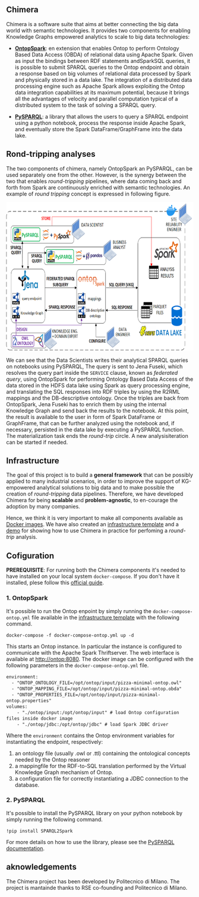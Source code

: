 ## Chimera

Chimera is a software suite that aims at better connecting the big data world with semantic technologies. It provides two components for enabling Knowledge Graphs empowered analytics to scale to big data technologies:

- [__OntopSpark__](https://github.com/chimera-suite/OntopSpark):
en extension that enables Ontop to perform Ontology Based Data Access (OBDA) of relational data using Apache Spark. Given as input the bindings between RDF statements andSparkSQL queries, it is possible to submit SPARQL queries to the Ontop endpoint and obtain a response  based  on  big  volumes  of  relational  data  processed by Spark and physically stored in a data lake. The integration of a distributed data processing engine such as Apache Spark allows exploiting the Ontop data integration capabilities at its maximum potential, because it brings all the advantages of velocity and parallel computation typical of a distributed system to the task of solving a SPARQL query.

- [__PySPARQL__](https://github.com/chimera-suite/PySPARQL): a library that allows the users to query a SPARQL endpoint using a python notebook, process the response inside Apache Spark, and eventually store the Spark DataFrame/GraphFrame into the data lake.

## Rond-tripping analyses

The two components of chimera, namely OntopSpark an PySPARQL, can  be  used  separately  one  from  the  other. However, is the  synergy  between  the  two that enables _round-tripping_ pipelines, where data coming back and forth from Spark are continuously enriched with semantic technologies. An example of _round tripping_ concept is expressed in following figure.

<img src="chimera_infrastructure.png" height="400px" ></img>

We can see that the Data Scientists writes their analytical SPARQL queries on notebooks using PySPARQL, The query is sent to Jena Fuseki, which resolves the query part inside the `SERVICE` clause, known as _federated query_, using OntopSpark for performing Ontology Based Data Access of the data stored in the HDFS data lake using Spark as query processing engine, and translating the SQL responses into RDF triples by using the R2RML mappings and the DB-descriptive  ontology. Once the  triples  are  back  from  OntopSpark,  Jena  Fuseki has to enrich them by using the internal Knowledge Graph and send back the results to the notebook. At this point, the result is available to the user in form of Spark DataFrame or GraphFrame, that can be further analyzed using the notebook and, if necessary, persisted in the data lake by executing a PySPARQL function.  The  materialization task ends the _round-trip_ circle. A new analysisiteration can be started if needed.

## Infrastructure

The goal of this project is to build a __general framework__ that can be possibly applied to many industrial scenarios, in order to improve the support of KG-empowered analytical solutions to big data and to make possible the creation of _round-tripping_ data pipelines. Therefore, we have developed Chimera for being __scalable__ and __problem-agnostic__, to en-courage the adoption by many companies.

Hence, we think it is very important to make all components available as [Docker images](https://hub.docker.com/orgs/chimerasuite/repositories). We have also created an [infrastructure template](https://github.com/chimera-suite/infrastructure) and a [demo](https://github.com/chimera-suite/use-case) for showing how to use Chimera in practice for perfoming a _round-trip_ analysis.

## Cofiguration

__PREREQUISITE__: For running both the Chimera components it's needed to have installed on your local system `docker-compose`. If you don't have it installed, plese follow this [official guide](https://docs.docker.com/compose/install/).

### 1. OntopSpark

It's possible to run the Ontop enpoint by simply running the `docker-compose-ontop.yml` file available in the [infrastructure template](https://github.com/chimera-suite/infrastructure) with the following command.

```
docker-compose -f docker-compose-ontop.yml up -d
```
This starts an Ontop instance.
In particular the instance is configured to communicate with the Apache Spark Thriftserver.
The web interface is available at [http://ontop:8080](http://localhost:8090).
The docker image can be configured with the following parameters in the `docker-compose-ontop.yml` file.

```
environment:
  - "ONTOP_ONTOLOGY_FILE=/opt/ontop/input/pizza-minimal-ontop.owl"
  - "ONTOP_MAPPING_FILE=/opt/ontop/input/pizza-minimal-ontop.obda"
  - "ONTOP_PROPERTIES_FILE=/opt/ontop/input/pizza-minimal-ontop.properties"
volumes:
    - "./ontop/input:/opt/ontop/input" # load Ontop configuration files inside docker image
    - "./ontop/jdbc:/opt/ontop/jdbc" # load Spark JDBC driver
```

Where the `environment` contains the Ontop environment variables for instantiating the endpoint, respectively:
1. an ontology file (usually .owl or .ttl) containing the ontological concepts needed by the Ontop reasoner
3. a mappingfile for the RDF-to-SQL translation performed by the Virtual Knowledge Graph mechanism of Ontop.
2. a configuration file for correctly instantiating a JDBC connection to the database.

### 2. PySPARQL

It's possible to install the PySPARQL library on your python notebook by simply running the following command.

```
!pip install SPARQL2Spark
```

For more details on how to use the library, please see the [PySPARQL documentation](link_mancante).

## aknowledgements

The Chimera project has been developed by Politecnico di Milano. The project is mantainde thanks to RSE co-founding and Politecnico di Milano.
